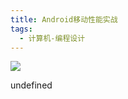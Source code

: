 ```yaml
---
title: Android移动性能实战
tags:
  - 计算机-编程设计
---
```


![](https://wfqqreader-1252317822.image.myqcloud.com/cover/818/856818/s_856818.jpg)

undefined